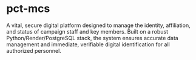 # pct-mcs
A vital, secure digital platform designed to manage the identity, affiliation, and status of campaign staff and key members. Built on a robust Python/Render/PostgreSQL stack, the system ensures accurate data management and immediate, verifiable digital identification for all authorized personnel.
